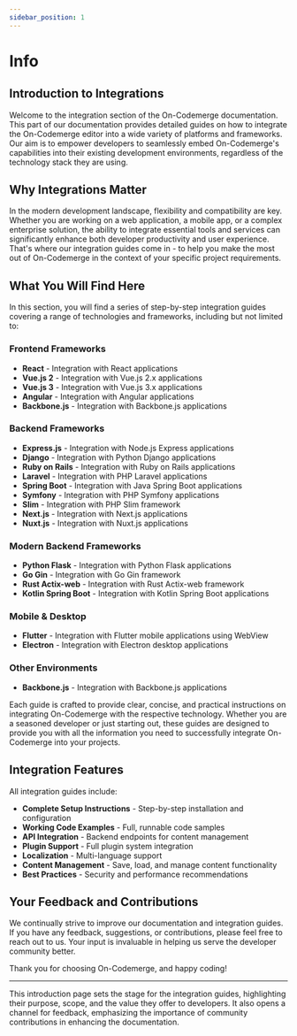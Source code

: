 ```yaml
---
sidebar_position: 1
---
```


# Info

## Introduction to Integrations

Welcome to the integration section of the On-Codemerge documentation. This part of our documentation provides detailed guides on how to integrate the On-Codemerge editor into a wide variety of platforms and frameworks. Our aim is to empower developers to seamlessly embed On-Codemerge's capabilities into their existing development environments, regardless of the technology stack they are using.

## Why Integrations Matter

In the modern development landscape, flexibility and compatibility are key. Whether you are working on a web application, a mobile app, or a complex enterprise solution, the ability to integrate essential tools and services can significantly enhance both developer productivity and user experience. That's where our integration guides come in - to help you make the most out of On-Codemerge in the context of your specific project requirements.

## What You Will Find Here

In this section, you will find a series of step-by-step integration guides covering a range of technologies and frameworks, including but not limited to:

### Frontend Frameworks
- **React** - Integration with React applications
- **Vue.js 2** - Integration with Vue.js 2.x applications
- **Vue.js 3** - Integration with Vue.js 3.x applications
- **Angular** - Integration with Angular applications
- **Backbone.js** - Integration with Backbone.js applications

### Backend Frameworks
- **Express.js** - Integration with Node.js Express applications
- **Django** - Integration with Python Django applications
- **Ruby on Rails** - Integration with Ruby on Rails applications
- **Laravel** - Integration with PHP Laravel applications
- **Spring Boot** - Integration with Java Spring Boot applications
- **Symfony** - Integration with PHP Symfony applications
- **Slim** - Integration with PHP Slim framework
- **Next.js** - Integration with Next.js applications
- **Nuxt.js** - Integration with Nuxt.js applications

### Modern Backend Frameworks
- **Python Flask** - Integration with Python Flask applications
- **Go Gin** - Integration with Go Gin framework
- **Rust Actix-web** - Integration with Rust Actix-web framework
- **Kotlin Spring Boot** - Integration with Kotlin Spring Boot applications

### Mobile & Desktop
- **Flutter** - Integration with Flutter mobile applications using WebView
- **Electron** - Integration with Electron desktop applications

### Other Environments
- **Backbone.js** - Integration with Backbone.js applications

Each guide is crafted to provide clear, concise, and practical instructions on integrating On-Codemerge with the respective technology. Whether you are a seasoned developer or just starting out, these guides are designed to provide you with all the information you need to successfully integrate On-Codemerge into your projects.

## Integration Features

All integration guides include:

- **Complete Setup Instructions** - Step-by-step installation and configuration
- **Working Code Examples** - Full, runnable code samples
- **API Integration** - Backend endpoints for content management
- **Plugin Support** - Full plugin system integration
- **Localization** - Multi-language support
- **Content Management** - Save, load, and manage content functionality
- **Best Practices** - Security and performance recommendations

## Your Feedback and Contributions

We continually strive to improve our documentation and integration guides. If you have any feedback, suggestions, or contributions, please feel free to reach out to us. Your input is invaluable in helping us serve the developer community better.

Thank you for choosing On-Codemerge, and happy coding!

---

This introduction page sets the stage for the integration guides, highlighting their purpose, scope, and the value they offer to developers. It also opens a channel for feedback, emphasizing the importance of community contributions in enhancing the documentation.
